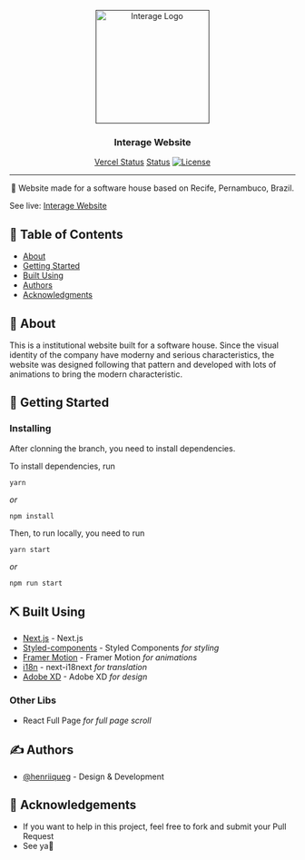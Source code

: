 <p align="center">
  <a href="" rel="noopener">
 <img width="200" src="https://media-exp1.licdn.com/dms/image/C4D0BAQHHkS8GpIZnbw/company-logo_200_200/0/1523888669603?e=2159024400&v=beta&t=hasGFbv0BiPn2C1yCJt3Nr_r_PAKheUe6YOSqPCL-oM" alt="Interage Logo"></a>
</p>

<h3 align="center">Interage Website</h3>

<div align="center">

  [Vercel Status](https://vercelbadge.vercel.app/api/henriiqueg/interage-website)
  [Status](https://img.shields.io/badge/status-active-success.svg)
  [![License](https://img.shields.io/badge/license-MIT-blue.svg)](/LICENSE)

</div>

---

<p align="center"> 👋 Website made for a software house based on Recife, Pernambuco, Brazil.
    <br> 
</p>

<p>See live: <a href="https://interage-website.vercel.app" target="_blank">Interage Website</a></p>

## 📝 Table of Contents
- [About](#about)
- [Getting Started](#getting_started)
- [Built Using](#built_using)
- [Authors](#authors)
- [Acknowledgments](#acknowledgement)

## 🧐 About <a name = "about"></a>
This is a institutional website built for a software house. Since the visual identity of the company have moderny and serious characteristics, the website was designed following that pattern and developed with lots of animations to bring the modern characteristic.

## 🏁 Getting Started <a name = "getting_started"></a>

### Installing
After clonning the branch, you need to install dependencies.

To install dependencies, run

```
yarn
```

_or_

```
npm install
```

Then, to run locally, you need to run

```
yarn start
```

_or_

```
npm run start
```

## ⛏️ Built Using <a name = "built_using"></a>

- [Next.js](https://nextjs.org) - Next.js
- [Styled-components](https://styled-components.com) - Styled Components _for styling_
- [Framer Motion](https://www.framer.com/motion/) - Framer Motion _for animations_
- [i18n](https://github.com/isaachinman/next-i18next) - next-i18next _for translation_
- [Adobe XD](https://www.adobe.com/br/products/xd.html) - Adobe XD _for design_

### Other Libs

- React Full Page _for full page scroll_

## ✍️ Authors <a name = "authors"></a>
- [@henriiqueg](https://github.com/henriiqueg) - Design & Development

## 🎉 Acknowledgements <a name = "acknowledgement"></a>
- If you want to help in this project, feel free to fork and submit your Pull Request
- See ya👋
